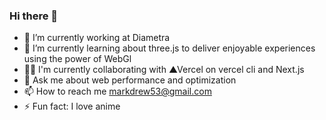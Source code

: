 ### Hi there 👋

<!--
**markozxuu/markozxuu** is a ✨ _special_ ✨ repository because its `README.md` (this file) appears on your GitHub profile.

Here are some ideas to get you started:

- 🔭 I’m currently working on ...
- 🌱 I’m currently learning ...
- 💻 I’m currently to collaborate on ...
- 🤔 I’m looking for help with ...
- 💬 Ask me about ...
- 📫 How to reach me: ...
- 😄 Pronouns: ...
- ⚡ Fun fact: ...
-->

- 🔭 I’m currently working at Diametra
- 🌱 I’m currently learning about three.js to deliver enjoyable experiences using the power of WebGl
- 👨‍💻 I'm currently collaborating with ▲Vercel on vercel cli and Next.js
- 💬 Ask me about web performance and optimization
- 📫 How to reach me markdrew53@gmail.com
- ⚡ Fun fact: I love anime
